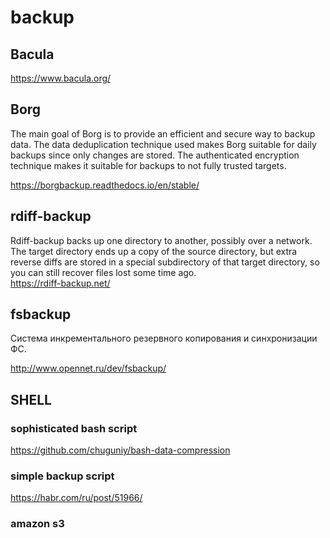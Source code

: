 backup
======
## Bacula

<https://www.bacula.org/>

## Borg
The main goal of Borg is to provide an efficient and secure way to backup data. The data deduplication technique used makes Borg suitable for daily backups since only changes are stored. The authenticated encryption technique makes it suitable for backups to not fully trusted targets.

<https://borgbackup.readthedocs.io/en/stable/>



## rdiff-backup
Rdiff-backup backs up one directory to another, possibly over a network. The target directory ends up a copy of the source directory, but extra reverse diffs are stored in a special subdirectory of that target directory, so you can still recover files lost some time ago.  
<https://rdiff-backup.net/>

## fsbackup

Cистема инкрементального резервного копирования и синхронизации ФС.

<http://www.opennet.ru/dev/fsbackup/>

## SHELL

### sophisticated bash script
https://github.com/chuguniy/bash-data-compression

### simple backup script
https://habr.com/ru/post/51966/

### amazon s3 
